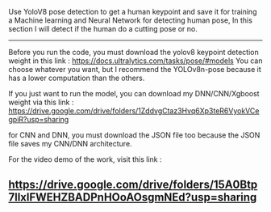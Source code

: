 Use YoloV8 pose detection to get a human keypoint and save it for training a Machine learning and Neural Network for detecting human pose, In this section I will detect if the human do a cutting pose or no.

--------------------------------------------------------------------------------------------------------------------------------
Before you run the code, you must download the yolov8 keypoint detection weight in this link :
https://docs.ultralytics.com/tasks/pose/#models 
You can choose whatever you want, but I recommend the YOLOv8n-pose because it has a lower computation than the others.

If you just want to run the model, you can download my DNN/CNN/Xgboost weight via this link :
https://drive.google.com/drive/folders/1ZddvgCtaz3Hvq6Xp3teR6VyokVCegpiR?usp=sharing

for CNN and DNN, you must download the JSON file too because the JSON file saves my CNN/DNN architecture.

For the video demo of the work, visit this link :

https://drive.google.com/drive/folders/15A0Btp7llxlFWEHZBADPnHOoAOsgmNEd?usp=sharing
-------------------------------------------------------------------------------------------------------------------------------
